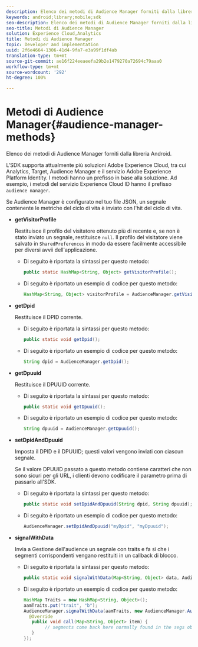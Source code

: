 ```yaml
---
description: Elenco dei metodi di Audience Manager forniti dalla libreria Android.
keywords: android;library;mobile;sdk
seo-description: Elenco dei metodi di Audience Manager forniti dalla libreria Android.
seo-title: Metodi di Audience Manager
solution: Experience Cloud,Analytics
title: Metodi di Audience Manager
topic: Developer and implementation
uuid: 2f6e4664-1306-41d4-9fa7-e3a99f1df4ab
translation-type: tm+mt
source-git-commit: ae16f224eeaeefa29b2e1479270a72694c79aaa0
workflow-type: tm+mt
source-wordcount: '292'
ht-degree: 100%

---
```



# Metodi di Audience Manager{#audience-manager-methods}

Elenco dei metodi di Audience Manager forniti dalla libreria Android.

L&#39;SDK supporta attualmente più soluzioni Adobe Experience Cloud, tra cui Analytics, Target, Audience Manager e il servizio Adobe Experience Platform Identity. I metodi hanno un prefisso in base alla soluzione. Ad esempio, i metodi del servizio Experience Cloud ID hanno il prefisso `audience manager`.

Se Audience Manager è configurato nel tuo file JSON, un segnale contenente le metriche del ciclo di vita è inviato con l&#39;hit del ciclo di vita.

* **getVisitorProfile**

   Restituisce il profilo del visitatore ottenuto più di recente e, se non è stato inviato un segnale, restituisce `null`. Il profilo del visitatore viene salvato in `SharedPreferences` in modo da essere facilmente accessibile per diversi avvii dell&#39;applicazione.

   * Di seguito è riportata la sintassi per questo metodo:

      ```java
      public static HashMap<String, Object> getVisitorProfile(); 
      ```

   * Di seguito è riportato un esempio di codice per questo metodo:

      ```java
      HashMap<String, Object> visitorProfile = AudienceManager.getVisitorProfile(); 
      ```

* **getDpid**

   Restituisce il DPID corrente.

   * Di seguito è riportata la sintassi per questo metodo:

      ```java
      public static void getDpid(); 
      ```

   * Di seguito è riportato un esempio di codice per questo metodo:

      ```java
      String dpid = AudienceManager.getDpid(); 
      ```

* **getDpuuid**

   Restituisce il DPUUID corrente.

   * Di seguito è riportata la sintassi per questo metodo:

      ```java
      public static void getDpuuid(); 
      ```

   * Di seguito è riportato un esempio di codice per questo metodo:

      ```java
      String dpuuid = AudienceManager.getDpuuid(); 
      ```

* **setDpidAndDpuuid**

   Imposta il DPID e il DPUUID; questi valori vengono inviati con ciascun segnale.

   Se il valore DPUUID passato a questo metodo contiene caratteri che non sono sicuri per gli URL, i clienti devono codificare il parametro prima di passarlo all&#39;SDK.

   * Di seguito è riportata la sintassi per questo metodo:

      ```java
      public static void setDpidAndDpuuid(String dpid, String dpuuid); 
      ```

   * Di seguito è riportato un esempio di codice per questo metodo:

      ```java
      AudienceManager.setDpidAndDpuuid("myDpid", "myDpuuid"); 
      ```

* **signalWithData**

   Invia a Gestione dell&#39;audience un segnale con traits e fa sì che i segmenti corrispondenti vengano restituiti in un callback di blocco.

   * Di seguito è riportata la sintassi per questo metodo:

      ```java
      public static void signalWithData(Map<String, Object> data, AudienceManagerCallback<Map<String, Object>> callback);
      ```

   * Di seguito è riportato un esempio di codice per questo metodo:

      ```java
      HashMap Traits = new HashMap<String, Object>();
      aamTraits.put("trait", "b");
      AudienceManager.signalWithData(aamTraits, new AudienceManager.AudienceManagerCallback<Map<String, Object>> () {
        @Override
         public void call(Map<String, Object> item) { 
              // segments come back here normally found in the segs object of your json 
         }
      });
      ```
